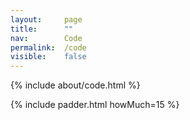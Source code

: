 ```yaml
---
layout: 	page
title: 		""
nav: 		Code
permalink:	/code
visible:	false
---
```


{%		include about/code.html		%}


{%	include padder.html 	howMuch=15	%}